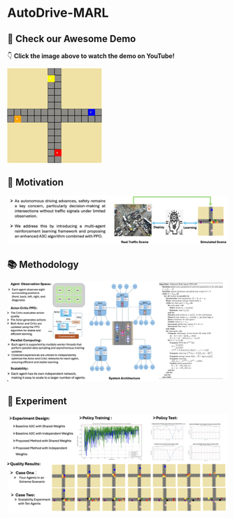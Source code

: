 # AutoDrive-MARL

## 🚀 Check our Awesome Demo

👇 **Click the image above to watch the demo on YouTube!**


[![Click the image to watch the demo on YouTube](./assets/demo_video.gif)](https://www.youtube.com/watch?v=rLNVpfhCBMk)





## 🎯 Motivation

<p align="center">
  <img src="./assets/Motivation.png" alt="Motivation Illustration" width="600">
</p>


## 📚 Methodology

<p align="center">
  <img src="./assets/Method.png" alt="Methodology Diagram" width="600">
</p>

## 🧪 Experiment

<p align="center">
  <img src="./assets/Experiments.png" alt="Simulation Environment" width="600">
</p>



